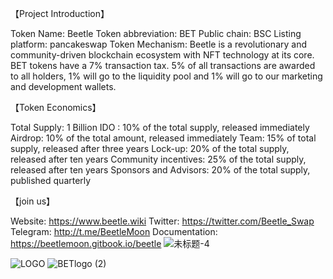 【Project Introduction】

Token Name: Beetle
Token abbreviation: BET
Public chain: BSC
Listing platform: pancakeswap
Token Mechanism: Beetle is a revolutionary and community-driven blockchain ecosystem with NFT technology at its core. BET tokens have a 7% transaction tax. 5% of all transactions are awarded to all holders, 1% will go to the liquidity pool and 1% will go to our marketing and development wallets.

【Token Economics】

Total Supply: 1 Billion
IDO : 10% of the total supply, released immediately
Airdrop: 10% of the total amount, released immediately
Team: 15% of total supply, released after three years
Lock-up: 20% of the total supply, released after ten years
Community incentives: 25% of the total supply, released after ten years
Sponsors and Advisors: 20% of the total supply, published quarterly

【join us】

Website: https://www.beetle.wiki
Twitter: https://twitter.com/Beetle_Swap
Telegram: http://t.me/BeetleMoon
Documentation: https://beetlemoon.gitbook.io/beetle
![未标题-4](https://user-images.githubusercontent.com/105938431/169576856-46d4b35a-fbd4-4671-af5c-3c02af663383.png)

![LOGO](https://user-images.githubusercontent.com/105938431/169654649-4a70d24e-56a5-4dcb-bb81-e756d4e3e7f8.png)
![BETlogo (2)](https://user-images.githubusercontent.com/105938431/173327641-1084c59e-cf45-4b1e-b4f3-8dc685f0d1bf.png)

